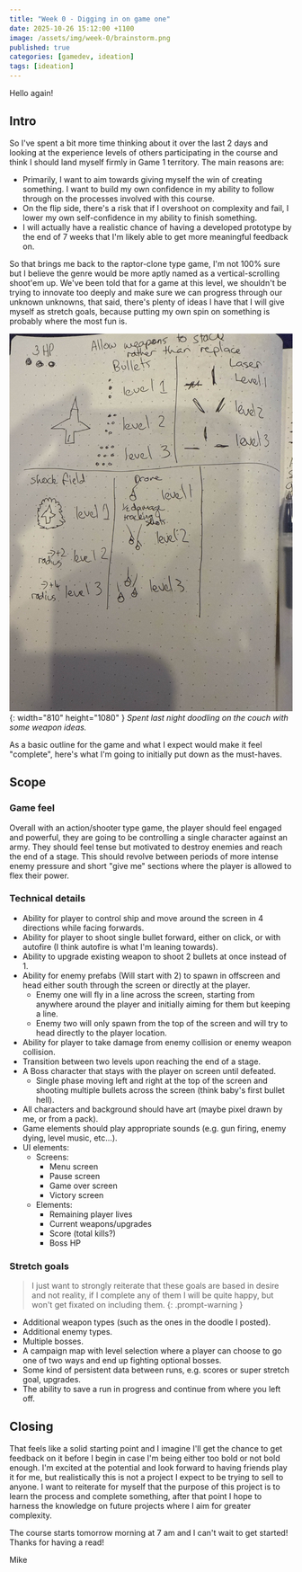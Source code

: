 ```yaml
---
title: "Week 0 - Digging in on game one"
date: 2025-10-26 15:12:00 +1100
image: /assets/img/week-0/brainstorm.png
published: true
categories: [gamedev, ideation]
tags: [ideation]
---
```


Hello again!

## Intro

So I've spent a bit more time thinking about it over the last 2 days and looking at the experience levels of others participating in the course and think I should land myself firmly in Game 1 territory. The main reasons are:

- Primarily, I want to aim towards giving myself the win of creating something. I want to build my own confidence in my ability to follow through on the processes involved with this course.
- On the flip side, there's a risk that if I overshoot on complexity and fail, I lower my own self-confidence in my ability to finish something.
- I will actually have a realistic chance of having a developed prototype by the end of 7 weeks that I'm likely able to get more meaningful feedback on.

So that brings me back to the raptor-clone type game, I'm not 100% sure but I believe the genre would be more aptly named as a vertical-scrolling shoot'em up. We've been told that for a game at this level, we shouldn't be trying to innovate too deeply and make sure we can progress through our unknown unknowns, that said, there's plenty of ideas I have that I will give myself as stretch goals, because putting my own spin on something is probably where the most fun is.

![Desktop View](/assets/img/week-0/weapons-doodle.jpg){: width="810" height="1080" }
_Spent last night doodling on the couch with some weapon ideas._

As a basic outline for the game and what I expect would make it feel "complete", here's what I'm going to initially put down as the must-haves.

## Scope

### Game feel

Overall with an action/shooter type game, the player should feel engaged and powerful, they are going to be controlling a single character against an army. They should feel tense but motivated to destroy enemies and reach the end of a stage. This should revolve between periods of more intense enemy pressure and short "give me" sections where the player is allowed to flex their power.

### Technical details

- Ability for player to control ship and move around the screen in 4 directions while facing forwards.
- Ability for player to shoot single bullet forward, either on click, or with autofire (I think autofire is what I'm leaning towards).
- Ability to upgrade existing weapon to shoot 2 bullets at once instead of 1.
- Ability for enemy prefabs (Will start with 2) to spawn in offscreen and head either south through the screen or directly at the player.
    - Enemy one will fly in a line across the screen, starting from anywhere around the player and initially aiming for them but keeping a line.
    - Enemy two will only spawn from the top of the screen and will try to head directly to the player location.
- Ability for player to take damage from enemy collision or enemy weapon collision.
- Transition between two levels upon reaching the end of a stage.
- A Boss character that stays with the player on screen until defeated.
    - Single phase moving left and right at the top of the screen and shooting multiple bullets across the screen (think baby's first bullet hell).
- All characters and background should have art (maybe pixel drawn by me, or from a pack).
- Game elements should play appropriate sounds (e.g. gun firing, enemy dying, level music, etc...).
- UI elements:
    - Screens:
        - Menu screen
        - Pause screen
        - Game over screen
        - Victory screen
    - Elements:
        - Remaining player lives
        - Current weapons/upgrades
        - Score (total kills?)
        - Boss HP

### Stretch goals

> I just want to strongly reiterate that these goals are based in desire and not reality, if I complete any of them I will be quite happy, but won't get fixated on including them.
{: .prompt-warning }

- Additional weapon types (such as the ones in the doodle I posted).
- Additional enemy types.
- Multiple bosses.
- A campaign map with level selection where a player can choose to go one of two ways and end up fighting optional bosses.
- Some kind of persistent data between runs, e.g. scores or super stretch goal, upgrades.
- The ability to save a run in progress and continue from where you left off.

## Closing

That feels like a solid starting point and I imagine I'll get the chance to get feedback on it before I begin in case I'm being either too bold or not bold enough. I'm excited at the potential and look forward to having friends play it for me, but realistically this is not a project I expect to be trying to sell to anyone. I want to reiterate for myself that the purpose of this project is to learn the process and complete something, after that point I hope to harness the knowledge on future projects where I aim for greater complexity.

The course starts tomorrow morning at 7 am and I can't wait to get started! Thanks for having a read!

Mike